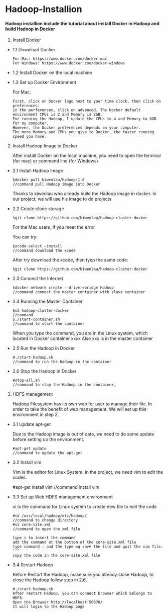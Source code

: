 # Hadoop-Installion 
#### Hadoop installion include the tutorial about install Docker in Hadoop and build Hadoop in Docker

1. Install Docker

* 1.1 Download Docker 
	
	```
  	For Mac: https://www.docker.com/docker-mac
  	For Windows: https://www.docker.com/docker-windows
	```
	
* 1.2 Install Docker on the local machine
	
* 1.3 Set up Docker Environment
	
	
	For Mac:
	```
	First, click on Docker logo next to your time clock, then click on preferences.
	In the perferences, click on advanced. The Docker default environment CPUs is 2 and Memory is 2GB.
	For running the Hadoop, I update the CPUs to 4 and Memory to 6GB for my computer.
	However, the Docker preferences depends on your computer.
	The more Memory and CPUs you give to Docker, the faster running speed you have. 
	```
	
2. Install Hadoop Image in Docker

	After install Docker on the local machine, you need to open the terminal (for mac) or command line (for Windows)

* 2.1 Install Hadoop Image
	
	```
 	$docker pull kiwenlau/hadoop:1.0
	//command pull Hadoop image into Docker
	```
	Thanks to kiwenlau who already build the Hadoop image in docker.
	In our project, we will use his image to do projects  
	
	
* 2.2 Create clone storage
	
	```
	$git clone https://github.com/kiwenlau/hadoop-cluster-docker
	```
	For the Mac users, if you meet the error
	
	You can try:
	```
	$xcode-select –install
	//command download the xcode
	```
	After try download the xcode, then tyep the same code:
	```
	$git clone https://github.com/kiwenlau/hadoop-cluster-docker
 	```
* 2.3 Connect the Internet

	```
	$docker network create --driver=bridge Hadoop
 	//command connect the master container with slave container
	```
	
* 2.4 Running the Master Container

	```
	$cd hadoop-cluster-docker
	//command 
	$./start-container.sh
	//command to start the container
 	```
	When you type the command, you are in the Linux system, which located in Docker container xxxx
	Also xxx is in the master container
	
* 2.5 Run the Hadoop in Docker
	
	```
	#./start-hadoop.sh
	//command to run the Hadoop in the container
 	```
* 2.6 Stop the Hadoop in Docker
	
	```
	#stop-all.sh
	//command to stop the Hadoop in the container,
	```
	
3. HDFS management

	Hadoop Filesystem has its own web for user to manage their file. In order to take the benefit of web management.
	We will set up this environment in step 2.

* 3.1 Update apt-get

	Due to the Hadoop image is out of date, we need to do some update before setting up the environment.
	
	```
	#apt-get update
 	//command to update the apt-get
	```
	
* 3.2 Install vim

	Vim is the editor for Linux System. 
	In the project, we need vim to edit the codes.
	
	#apt-get install vim
	//command install vim
 
* 3.3 Set up Web HDFS management environment

	vi is the command for Linux system to create new file to edit the code
	
	```
	#cd /usr/local/hadoop/etc/hadoop/
 	//command to change directory
	#vi core-site.xml
	//command to open the xml file
	```
	
	```
	type i to insert the command
	add the command at the bottom of the core-site.xml file
	type command : and the type wq save the file and quit the vim file.
	‘’’
	copy the code in the core-site.xml file
	```
* 3.4 Restart Hadoop

	Before Restart the Hadoop, make sure you already close Hadoop, to close the Hadoop follow step in 2.6.
	
	```
	#./start-hadoop.sh
	After restart Hadoop, you can connect browser which belongs to HDFS.
	Open the Browser http://localhost:50070/
	It will login to the Hadoop page
	```
